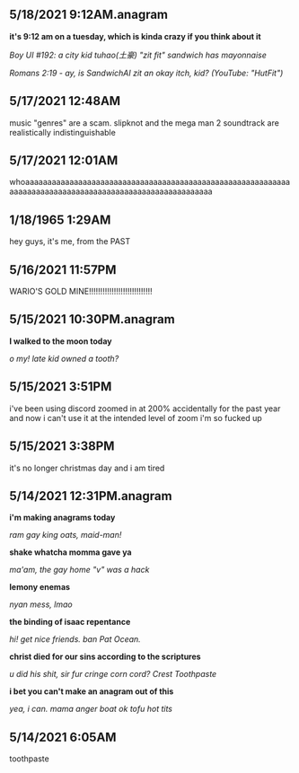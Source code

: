 ## 5/18/2021 9:12AM.anagram

<b>it's 9:12 am on a tuesday, which is kinda crazy if you think about it</b>

<i>Boy UI #192: a city kid tuhao(土豪) "zit fit" sandwich has mayonnaise</i>

<i>Romans 2:19 - ay, is SandwichAI zit an okay itch, kid? (YouTube: "HutFit")</i>

## 5/17/2021 12:48AM

music "genres" are a scam. slipknot and the mega man 2 soundtrack are realistically indistinguishable 

## 5/17/2021 12:01AM

whoaaaaaaaaaaaaaaaaaaaaaaaaaaaaaaaaaaaaaaaaaaaaaaaaaaaaaaaaaaaaaaaaaaaaaaaaaaaaaaaaaaaaaaaaaaaaaaaaaaaaaaaaaa

## 1/18/1965 1:29AM

hey guys, it's me, from the PAST

## 5/16/2021 11:57PM

WARIO'S GOLD MINE!!!!!!!!!!!!!!!!!!!!!!!!!!!!

## 5/15/2021 10:30PM.anagram

<b>I walked to the moon today</b>

<i>o my! late kid owned a tooth?</i>

## 5/15/2021 3:51PM

i've been using discord zoomed in at 200% accidentally for the past year and now i can't use it at the intended level of zoom i'm so fucked up

## 5/15/2021 3:38PM

it's no longer christmas day and i am tired

## 5/14/2021 12:31PM.anagram

<b>i'm making anagrams today</b>

<i>ram gay king oats, maid-man!</i>

<b>shake whatcha momma gave ya</b>

<i>ma'am, the gay home "v" was a hack</i>

<b>lemony enemas</b>

<i>nyan mess, lmao</i>

<b>the binding of isaac repentance</b>

<i>hi! get nice friends. ban Pat Ocean.</i>

<b>christ died for our sins according to the scriptures</b>

<i>u did his shit, sir fur cringe corn cord? Crest Toothpaste</i>

<b>i bet you can't make an anagram out of this</b>

<i>yea, i can. mama anger boat ok tofu hot tits</i>

## 5/14/2021 6:05AM

toothpaste
